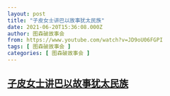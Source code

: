 ```yaml
---
layout: post
title: "子皮女士讲巴以故事犹太民族"
date: 2021-06-20T15:36:08.000Z
author: 图森破故事会
from: https://www.youtube.com/watch?v=JD9oU06FGPI
tags: [ 图森破故事会 ]
categories: [ 图森破故事会 ]
---
```

<!--1624203368000-->
[子皮女士讲巴以故事犹太民族](https://www.youtube.com/watch?v=JD9oU06FGPI)
------

<div>

</div>
